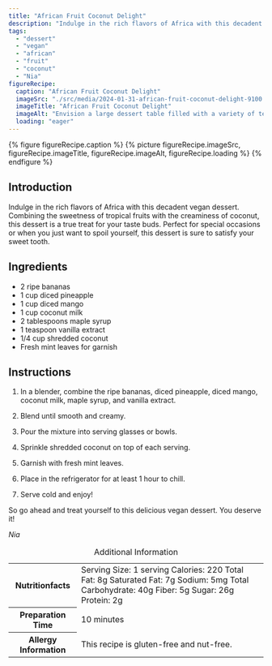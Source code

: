 ```yaml
---
title: "African Fruit Coconut Delight"
description: "Indulge in the rich flavors of Africa with this decadent vegan dessert. Combining the sweetness of tropical fruits with the creaminess of coconut, this dessert is a true treat for your taste buds."
tags:
  - "dessert"
  - "vegan"
  - "african"
  - "fruit"
  - "coconut"
  - "Nia"
figureRecipe: 
  caption: "African Fruit Coconut Delight"
  imageSrc: "./src/media/2024-01-31-african-fruit-coconut-delight-9100.png"
  imageTitle: "African Fruit Coconut Delight"
  imageAlt: "Envision a large dessert table filled with a variety of tempting treats. The star attraction is an exquisite dish called the African Fruit Coconut Delight. It's a visual treat featuring a dazzling array of tropical fruits. In the heart of the plate lies a colourful medley of diced pineapple, mango, and ripe bananas. These fruits rest in a creamy base made from coconut milk. Adding to the dish's sweetness is a shimmering drizzle of maple syrup. Garnishing the top is a bountiful sprinkle of shredded coconut to add an enjoyable crunch. For balance, freshly picked mint leaves scatter across the plate. The dessert is styled to make the dish not only pleasing to the palate but a visual feast as well. The beauty lies in its being a vegan, gluten-free, and nut-free dessert, loved by individuals with different food preferences."
  loading: "eager"
---
```


{% figure figureRecipe.caption %}
{% picture figureRecipe.imageSrc, figureRecipe.imageTitle, figureRecipe.imageAlt, figureRecipe.loading %}
{% endfigure %}

## Introduction

Indulge in the rich flavors of Africa with this decadent vegan dessert. Combining the sweetness of tropical fruits with the creaminess of coconut, this dessert is a true treat for your taste buds. Perfect for special occasions or when you just want to spoil yourself, this dessert is sure to satisfy your sweet tooth.

## Ingredients

- 2 ripe bananas
- 1 cup diced pineapple
- 1 cup diced mango
- 1 cup coconut milk
- 2 tablespoons maple syrup
- 1 teaspoon vanilla extract
- 1/4 cup shredded coconut
- Fresh mint leaves for garnish

## Instructions

1. In a blender, combine the ripe bananas, diced pineapple, diced mango, coconut milk, maple syrup, and vanilla extract.

2. Blend until smooth and creamy.

3. Pour the mixture into serving glasses or bowls.

4. Sprinkle shredded coconut on top of each serving.

5. Garnish with fresh mint leaves.

6. Place in the refrigerator for at least 1 hour to chill.

7. Serve cold and enjoy!

So go ahead and treat yourself to this delicious vegan dessert. You deserve it!

*Nia*

<table><caption class="sr-only">Additional Information</caption><tr><th>Nutritionfacts</th><td>Serving Size: 1 serving
Calories: 220
Total Fat: 8g
Saturated Fat: 7g
Sodium: 5mg
Total Carbohydrate: 40g
Fiber: 5g
Sugar: 26g
Protein: 2g</td></tr><tr><th>Preparation Time</th><td>10 minutes</td></tr><tr><th>Allergy Information</th><td>This recipe is gluten-free and nut-free.</td></tr></table>

